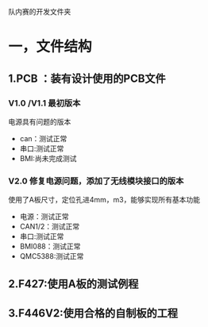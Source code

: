 队内赛的开发文件夹
# 一，文件结构
## 1.PCB ：装有设计使用的PCB文件
### V1.0 /V1.1 最初版本
电源具有问题的版本
- can：测试正常
- 串口:测试正常
- BMI:尚未完成测试
### V2.0 修复电源问题，添加了无线模块接口的版本
使用了A板尺寸，定位孔进4mm，m3，能够实现所有基本功能
- 电源：测试正常
- CAN1/2：测试正常
- 串口:测试正常
- BMI088：测试正常
- QMC5388:测试正常
## 2.F427:使用A板的测试例程
## 3.F446V2:使用合格的自制板的工程
